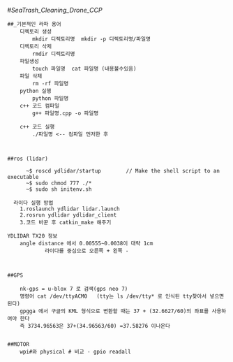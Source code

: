 #_SeaTrash_Cleaning_Drone_CCP_

	##_기본적인 라파 용어
		디렉토리 생성
			mkdir 디렉토리명  mkdir -p 디렉토리명/파일명
		디렉토리 삭제 
			rmdir 디렉토리명
		파일생성
			touch 파일명  cat 파일명 (내용볼수있음)
		파일 삭제
			rm -rf 파일명
		python 실행
			python 파일명
		c++ 코드 컴파일
			g++ 파일명.cpp -o 파일명
			
		c++ 코드 실행
			./파일명 <-- 컴파일 먼저한 후
		
		

	##ros (lidar)
	
	      ~$ roscd ydlidar/startup	      // Make the shell script to an executable
	      ~$ sudo chmod 777 ./*
	      ~$ sudo sh initenv.sh
	  
	  라이다 실행 방법
		1.roslaunch ydlidar lidar.launch
	  	2.rosrun ydlidar ydlidar_client
		3.코드 바꾼 후 catkin_make 해주기
		
	YDLIDAR TX20 정보	
		angle distance 에서 0.00555~0.0038이 대략 1cm
                라이다를 중심으로 오른쪽 + 왼쪽 -
		
		
		
	##GPS
	
		nk-gps = u-blox 7 로 검색(gps neo 7)
		명령어 cat /dev/ttyACM0   (tty는 ls /dev/tty* 로 인식된 tty찾아서 넣으면 된다)
		gpgga 에서 구글의 KML 형식으로 변환할 때는 37 + (32.6627/60)의 좌표를 사용하여야 한다
		즉 3734.96563은 37+(34.96563/60) =37.58276 이나온다
		
		
	##MOTOR
		wpi#와 physical # 비교 - gpio readall
		
		

	
